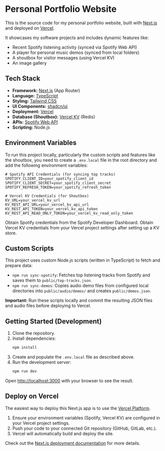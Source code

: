 # Personal Portfolio Website

This is the source code for my personal portfolio website, built with [Next.js](https://nextjs.org) and deployed on [Vercel](https://vercel.com).

It showcases my software projects and includes dynamic features like:
*   Recent Spotify listening activity (synced via Spotify Web API)
*   A player for personal music demos (synced from local folders)
*   A shoutbox for visitor messages (using Vercel KV)
*   An image gallery

## Tech Stack

*   **Framework:** [Next.js](https://nextjs.org/) (App Router)
*   **Language:** [TypeScript](https://www.typescriptlang.org/)
*   **Styling:** [Tailwind CSS](https://tailwindcss.com/)
*   **UI Components:** [shadcn/ui](https://ui.shadcn.com/)
*   **Deployment:** [Vercel](https://vercel.com/)
*   **Database (Shoutbox):** [Vercel KV](https://vercel.com/docs/storage/vercel-kv) (Redis)
*   **APIs:** [Spotify Web API](https://developer.spotify.com/documentation/web-api)
*   **Scripting:** Node.js

## Environment Variables

To run this project locally, particularly the custom scripts and features like the shoutbox, you need to create a `.env.local` file in the root directory and add the following environment variables:

```
# Spotify API Credentials (for syncing top tracks)
SPOTIFY_CLIENT_ID=your_spotify_client_id
SPOTIFY_CLIENT_SECRET=your_spotify_client_secret
SPOTIFY_REFRESH_TOKEN=your_spotify_refresh_token

# Vercel KV Credentials (for Shoutbox)
KV_URL=your_vercel_kv_url
KV_REST_API_URL=your_vercel_kv_api_url
KV_REST_API_TOKEN=your_vercel_kv_api_token
KV_REST_API_READ_ONLY_TOKEN=your_vercel_kv_read_only_token
```

Obtain Spotify credentials from the Spotify Developer Dashboard. Obtain Vercel KV credentials from your Vercel project settings after setting up a KV store.

## Custom Scripts

This project uses custom Node.js scripts (written in TypeScript) to fetch and prepare data:

*   `npm run sync-spotify`: Fetches top listening tracks from Spotify and saves them to `public/top-tracks.json`.
*   `npm run sync-demos`: Copies audio demo files from configured local directories into `public/audio/demos/` and creates `public/demos.json`.

**Important:** Run these scripts locally and commit the resulting JSON files and audio files before deploying to Vercel.

## Getting Started (Development)

1.  Clone the repository.
2.  Install dependencies:
    ```bash
    npm install
    ```
3.  Create and populate the `.env.local` file as described above.
4.  Run the development server:
    ```bash
    npm run dev
    ```

Open [http://localhost:3000](http://localhost:3000) with your browser to see the result.

## Deploy on Vercel

The easiest way to deploy this Next.js app is to use the [Vercel Platform](https://vercel.com/).

1.  Ensure your environment variables (Spotify, Vercel KV) are configured in your Vercel project settings.
2.  Push your code to your connected Git repository (GitHub, GitLab, etc.).
3.  Vercel will automatically build and deploy the site.

Check out the [Next.js deployment documentation](https://nextjs.org/docs/app/building-your-application/deploying) for more details.
